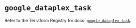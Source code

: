# `google_dataplex_task`

Refer to the Terraform Registry for docs: [`google_dataplex_task`](https://registry.terraform.io/providers/hashicorp/google-beta/6.19.0/docs/resources/google_dataplex_task).
